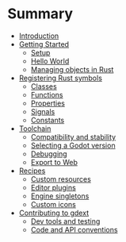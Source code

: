 <!--
  ~ Copyright (c) godot-rust; Bromeon and contributors.
  ~ This Source Code Form is subject to the terms of the Mozilla Public
  ~ License, v. 2.0. If a copy of the MPL was not distributed with this
  ~ file, You can obtain one at https://mozilla.org/MPL/2.0/.
-->

# Summary

- [Introduction](index.md)
- [Getting Started](intro/index.md)
  - [Setup](intro/setup.md)
  - [Hello World](intro/hello-world.md)
  - [Managing objects in Rust](intro/objects.md)
- [Registering Rust symbols](register/index.md)
  - [Classes](register/classes.md)
  - [Functions](register/functions.md)
  - [Properties](register/properties.md)
  - [Signals](register/signals.md)
  - [Constants](register/constants.md)
- [Toolchain](toolchain/index.md)
  - [Compatibility and stability](toolchain/compatibility.md)
  - [Selecting a Godot version](toolchain/godot-version.md)
  - [Debugging](toolchain/debugging.md)
  - [Export to Web](toolchain/export-web.md)
- [Recipes](recipes/index.md)
  - [Custom resources](recipes/custom-resources.md)
  - [Editor plugins](recipes/editor-plugin.md)
  - [Engine singletons](recipes/engine-singleton.md)
  - [Custom icons](recipes/custom-icons.md)
- [Contributing to gdext](contribute/index.md)
  - [Dev tools and testing](contribute/dev-tools.md)
  - [Code and API conventions](contribute/conventions.md)
